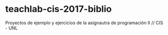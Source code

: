 # teachlab-cis-2017-biblio
Proyectos de ejemplo y ejercicios de la asignautra de programación II // CIS - UNL

